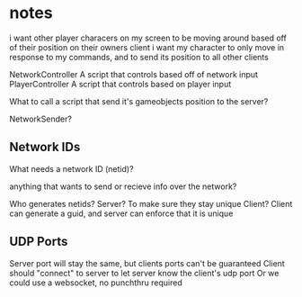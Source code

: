 notes
=====

i want other player characers on my screen to be moving around based off of their position on their owners client
i want my character to only move in response to my commands, and to send its position to all other clients

NetworkController
    A script that controls based off of network input
PlayerController
    A script that controls based on player input

What to call a script that send it's gameobjects position to the server?

NetworkSender?

Network IDs
-----------

What needs a network ID (netid)?

anything that wants to send or recieve info over the network?

Who generates netids?
Server?
    To make sure they stay unique
Client?
    Client can generate a guid, and server can enforce that it is unique

UDP Ports
---------

Server port will stay the same, but clients ports can't be guaranteed
Client should "connect" to server to let server know the client's udp port
Or we could use a websocket, no punchthru required